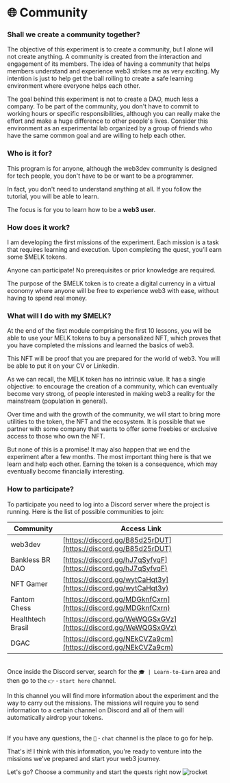# 🌐 Community

### Shall we create a community together? <a href="#user-content-shall-we-create-a-community-together" id="user-content-shall-we-create-a-community-together"></a>

The objective of this experiment is to create a community, but I alone will not create anything. A community is created from the interaction and engagement of its members. The idea of having a community that helps members understand and experience web3 strikes me as very exciting. My intention is just to help get the ball rolling to create a safe learning environment where everyone helps each other.

The goal behind this experiment is not to create a DAO, much less a company. To be part of the community, you don't have to commit to working hours or specific responsibilities, although you can really make the effort and make a huge difference to other people's lives. Consider this environment as an experimental lab organized by a group of friends who have the same common goal and are willing to help each other.

### Who is it for? <a href="#user-content-who-is-it-for" id="user-content-who-is-it-for"></a>

This program is for anyone, although the web3dev community is designed for tech people, you don't have to be or want to be a programmer.

In fact, you don't need to understand anything at all. If you follow the tutorial, you will be able to learn.

The focus is for you to learn how to be a **web3 user**.

### How does it work? <a href="#user-content-how-does-it-work" id="user-content-how-does-it-work"></a>

I am developing the first missions of the experiment. Each mission is a task that requires learning and execution. Upon completing the quest, you’ll earn some $MELK tokens.

Anyone can participate! No prerequisites or prior knowledge are required.

The purpose of the $MELK token is to create a digital currency in a virtual economy where anyone will be free to experience web3 with ease, without having to spend real money.

### What will I do with my $MELK? <a href="#user-content-what-will-i-do" id="user-content-what-will-i-do"></a>

At the end of the first module comprising the first 10 lessons, you will be able to use your MELK tokens to buy a personalized NFT, which proves that you have completed the missions and learned the basics of web3.

This NFT will be proof that you are prepared for the world of web3. You will be able to put it on your CV or Linkedin.

As we can recall, the MELK token has no intrinsic value. It has a single objective: to encourage the creation of a community, which can eventually become very strong, of people interested in making web3 a reality for the mainstream (population in general).

Over time and with the growth of the community, we will start to bring more utilities to the token, the NFT and the ecosystem. It is possible that we partner with some company that wants to offer some freebies or exclusive access to those who own the NFT.

But none of this is a promise! It may also happen that we end the experiment after a few months. The most important thing here is that we learn and help each other. Earning the token is a consequence, which may eventually become financially interesting.

### How to participate? <a href="#user-content-how-to-paticipate" id="user-content-how-to-paticipate"></a>

To participate you need to log into a Discord server where the project is running. Here is the list of possible communities to join:

| Community         | Access Link                                                    |
| ----------------- | -------------------------------------------------------------- |
| web3dev           | [https://discord.gg/B85d25rDUT](https://discord.gg/B85d25rDUT) |
| Bankless BR DAO   | [https://discord.gg/hJ7qSyfvqF](https://discord.gg/hJ7qSyfvqF) |
| NFT Gamer         | [https://discord.gg/wytCaHqt3y](https://discord.gg/wytCaHqt3y) |
| Fantom Chess      | [https://discord.gg/MDGknfCxrn](https://discord.gg/MDGknfCxrn) |
| Healthtech Brasil | [https://discord.gg/WeWQGSxGVz](https://discord.gg/WeWQGSxGVz) |
| DGAC              | [https://discord.gg/NEkCVZa9cm](https://discord.gg/NEkCVZa9cm) |

\
Once inside the Discord server, search for the `🎓 | Learn-to-Earn` area and then go to the `👉・start here` channel.

In this channel you will find more information about the experiment and the way to carry out the missions. The missions will require you to send information to a certain channel on Discord and all of them will automatically airdrop your tokens.

\
If you have any questions, the `💬・chat` channel is the place to go for help.

That's it! I think with this information, you're ready to venture into the missions we've prepared and start your web3 journey.

Let's go? Choose a community and start the quests right now ![rocket](https://github.githubassets.com/images/icons/emoji/unicode/1f680.png)
